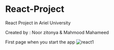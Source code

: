 # React-Project
React Project in Ariel University

Created by : Noor zitonya & Mahmood Mahameed


First page when you start the app
![react1](https://user-images.githubusercontent.com/106157326/218789662-b72bb14c-040a-42e0-b999-9aa41ab9a424.png)

